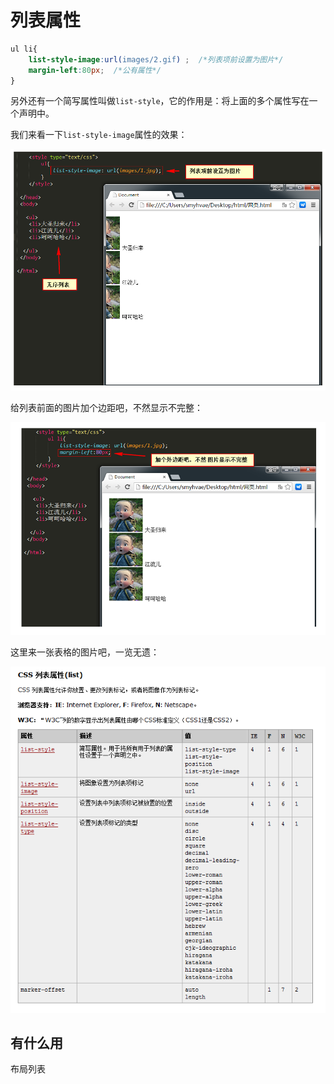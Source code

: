 # 列表属性

```css
ul li{
	list-style-image:url(images/2.gif) ;  /*列表项前设置为图片*/
	margin-left:80px;  /*公有属性*/
}
```

另外还有一个简写属性叫做`list-style`，它的作用是：将上面的多个属性写在一个声明中。

我们来看一下`list-style-image`属性的效果：

![image-20211014094457170](Imag/image-20211014094457170.png)

给列表前面的图片加个边距吧，不然显示不完整：

![image-20211014094512194](Imag/image-20211014094512194.png)

这里来一张表格的图片吧，一览无遗：

![image-20211014094543696](Imag/image-20211014094543696.png)

## 有什么用

布局列表

